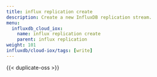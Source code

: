 ```yaml
---
title: influx replication create
description: Create a new InfluxDB replication stream.
menu:
  influxdb_cloud_iox:
    name: influx replication create
    parent: influx replication
weight: 101
influxdb/cloud-iox/tags: [write]
---
```


{{< duplicate-oss >}}
